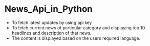 # News_Api_in_Python
*  To fetch latest updates by using api key</br>
*  To fetch current news of particular category and displaying top 10 headlines and description of that news. </br>
*  The content is displayed based on the users required language.
